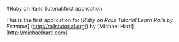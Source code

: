 #Ruby on Rails Tutorial:first application

This is the first application for
[*Ruby on Rails Tutorial:Learn Rails by Example*] (http://railstutorial.org/) by [Michael Hartl] [http://michaelhartl.com]